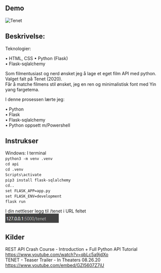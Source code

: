 

## Demo
 ![Tenet](demo.gif)

## Beskrivelse:<br>

Teknologier: <br>

• HTML, CSS
• Python (Flask)<br> 
• Flask-sqlalchemy<br>

Som filmentusiast og nerd ønsket jeg å lage et eget film API med python. Valget falt på Tenet (2020). <br>
Får å matche filmens stil ønsket, jeg en ren og minimalistisk font med Yin yang fargetema.<br>

I denne prosessen lærte jeg:<br>

•	Python<br>
•	Flask<br>
• Flask-sqlalchemy<br>
•	Python oppsett m/Powershell <br>

## Instrukser
Windows: I terminal <br> 
`python3 -m venv .venv`<br>
`cd api `<br>
`cd .venv`<br>
`Scripts\activate`<br>
`pip3 install flask-sqlalchemy`<br>
`cd..`<br>
`set FLASK_APP=app.py`<br>
`set FLASK_ENV=development`<br>
`flask run`
<br>

I din nettleser legg til /tenet i URL feltet<br>
<img src="https://github.com/AndersKoo/tenet_api/blob/main/tenet_url.jpg" alt="alternatetext" width="170" height="29"><br>

## Kilder
REST API Crash Course - Introduction + Full Python API Tutorial <br>
https://www.youtube.com/watch?v=qbLc5a9jdXo <br>
TENET - Teaser Trailer - In Theaters 08.26.20 <br>
https://www.youtube.com/embed/GZI5607Z7jU <br>


